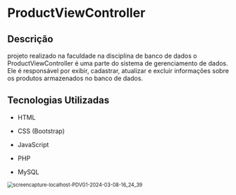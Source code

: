 # ProductViewController

## Descrição

projeto realizado na faculdade na disciplina de banco de dados o ProductViewController é uma parte do sistema de gerenciamento de dados. Ele é responsável por exibir, cadastrar, atualizar e excluir informações sobre os produtos armazenados no banco de dados.

## Tecnologias Utilizadas

- HTML

- CSS (Bootstrap)

- JavaScript

- PHP

- MySQL

  

<img src="C:\Users\Godoy\Downloads\screencapture-localhost-PDVG1-2024-03-08-16_24_39.png" alt="screencapture-localhost-PDVG1-2024-03-08-16_24_39" style="zoom:80%;" />